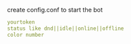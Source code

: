 create config.conf to start the bot
```yaml
yourtoken
status like dnd||idle||online||offline
color number
```

